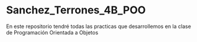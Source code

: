 # Sanchez_Terrones_4B_POO
En este repositorio tendré todas las practicas que desarrollemos en la clase de Programación Orientada a Objetos
